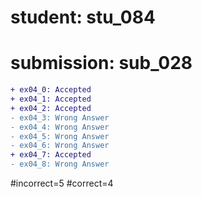 # student: stu_084
# submission: sub_028

```diff
+ ex04_0: Accepted
+ ex04_1: Accepted
+ ex04_2: Accepted
- ex04_3: Wrong Answer
- ex04_4: Wrong Answer
- ex04_5: Wrong Answer
- ex04_6: Wrong Answer
+ ex04_7: Accepted
- ex04_8: Wrong Answer
```
#incorrect=5
#correct=4
